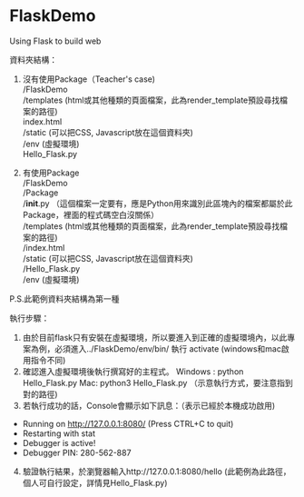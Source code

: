 # FlaskDemo
Using Flask to build web

資料夾結構：
1. 沒有使用Package（Teacher's case)  
   /FlaskDemo  
      /templates (html或其他種類的頁面檔案，此為render_template預設尋找檔案的路徑)  
        index.html  
      /static (可以把CSS, Javascript放在這個資料夾)  
      /env (虛擬環境)  
      Hello_Flask.py  
      
2. 有使用Package  
  /FlaskDemo  
      /Package  
          /__init__.py  （這個檔案一定要有，應是Python用來識別此區塊內的檔案都屬於此Package，裡面的程式碼空白沒關係）  
          /templates (html或其他種類的頁面檔案，此為render_template預設尋找檔案的路徑)  
              /index.html  
          /static (可以把CSS, Javascript放在這個資料夾)  
          /Hello_Flask.py  
      /env (虛擬環境)  
      
P.S.此範例資料夾結構為第一種

執行步驟：
1. 由於目前flask只有安裝在虛擬環境，所以要進入到正確的虛擬環境內，以此專案為例，必須進入../FlaskDemo/env/bin/ 執行 activate (windows和mac啟用指令不同)
2. 確認進入虛擬環境後執行撰寫好的主程式。 Windows : python Hello_Flask.py   Mac: python3 Hello_Flask.py （示意執行方式，要注意指到對的路徑)
3. 若執行成功的話，Console會顯示如下訊息：（表示已經於本機成功啟用)
 * Running on http://127.0.0.1:8080/ (Press CTRL+C to quit)
 * Restarting with stat
 * Debugger is active!
 * Debugger PIN: 280-562-887
4. 驗證執行結果，於瀏覽器輸入http://127.0.0.1:8080/hello (此範例為此路徑，個人可自行設定，詳情見Hello_Flask.py)



